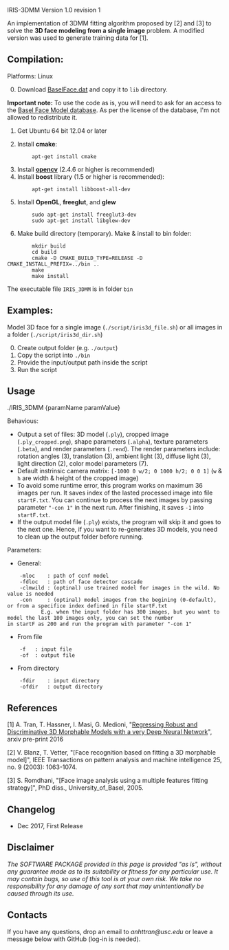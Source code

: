 IRIS-3DMM Version 1.0 revision 1

An implementation of 3DMM fitting algorithm proposed by [2] and [3] to solve the **3D face modeling from a single image** problem. A modified version was used to generate training data for [1].

## Compilation:
Platforms: Linux

0. Download [BaselFace.dat](https://drive.google.com/file/d/1N_d95ZUDSHk5RHD4X0-TnNj5pZGJqW55/view?usp=sharing) and copy it to `lib` directory.

**Important note:** To use the code as is, you will need to ask for an access to the [Basel Face Model database](http://faces.cs.unibas.ch/bfm/main.php?nav=1-1-0&id=details). As per the license of the database, I'm not allowed to redistribute it. 

1. Get Ubuntu 64 bit 12.04 or later 

2. Install **cmake**: 
```
		apt-get install cmake
```
3. Install **[opencv](http://docs.opencv.org/doc/tutorials/introduction/linux_install/linux_install.html)** (2.4.6 or higher is recommended)
4. Install **boost** library (1.5 or higher is recommended):
```
		apt-get install libboost-all-dev
```
5. Install **OpenGL**, **freeglut**, and **glew**
```
		sudo apt-get install freeglut3-dev
		sudo apt-get install libglew-dev
```
6. Make build directory (temporary). Make & install to bin folder:
```
		mkdir build
		cd build
		cmake -D CMAKE_BUILD_TYPE=RELEASE -D CMAKE_INSTALL_PREFIX=../bin ..
		make
		make install
```
		
The executable file `IRIS_3DMM` is in folder `bin`

## Examples:
Model 3D face for a single image (`./script/iris3d_file.sh`) or all images in a folder (`./script/iris3d_dir.sh`)

0. Create output folder (e.g. `./output`)
1. Copy the script into `./bin`
2. Provide the input/output path inside the script
3. Run the script

## Usage
./IRIS_3DMM {paramName paramValue}

Behavious:
- Output a set of files: 3D model (`.ply`), cropped image (`.ply_cropped.png`), shape parameters (`.alpha`), texture parameters (`.beta`), and render parameters (`.rend`). The render parameters include: rotation angles (3), translation (3), ambient light (3), diffuse light (3), light direction (2), color model parameters (7).
- Default instrinsic camera matrix: `[-1000 0 w/2; 0 1000 h/2; 0 0 1]` (`w` & `h` are width & height of the cropped image)
- To avoid some runtime error, this program works on maximum 36 images per run. It saves index of the lasted processed image into file `startF.txt`. You can continue to process the next images by passing parameter `"-con 1"` in the next run. After finishing, it saves `-1` into `startF.txt`.
- If the output model file (`.ply`) exists, the program will skip it and goes to the next one. Hence, if you want to re-generates 3D models, you need to clean up the output folder before running.

Parameters:
- General:
```
	-mloc    : path of ccnf model
	-fdloc   : path of face detector cascade
	-clmwild : (optinal) use trained model for images in the wild. No value is needed
	-con	 : (optinal) model images from the begining (0-default), or from a specifice index defined in file startF.txt
		   E.g. when the input folder has 300 images, but you want to model the last 100 images only, you can set the number 
in startF as 200 and run the program with parameter "-con 1"
```
	   
- From file
```
	-f	 : input file
	-of	 : output file
```
- From directory
```
	-fdir	 : input directory
	-ofdir	 : output directory
```

## References

[1] A. Tran, T. Hassner, I. Masi, G. Medioni, "[Regressing Robust and Discriminative 3D Morphable Models with a very Deep Neural Network](https://arxiv.org/abs/1612.04904)", arxiv pre-print 2016 

[2] V. Blanz, T. Vetter, "[Face recognition based on fitting a 3D morphable model]", IEEE Transactions on pattern analysis and machine intelligence 25, no. 9 (2003): 1063-1074.

[3] S. Romdhani, "[Face image analysis using a multiple features fitting strategy]", PhD diss., University_of_Basel, 2005.

## Changelog
- Dec 2017, First Release 

## Disclaimer

_The SOFTWARE PACKAGE provided in this page is provided "as is", without any guarantee made as to its suitability or fitness for any particular use. It may contain bugs, so use of this tool is at your own risk. We take no responsibility for any damage of any sort that may unintentionally be caused through its use._

## Contacts

If you have any questions, drop an email to _anhttran@usc.edu_ or leave a message below with GitHub (log-in is needed).



